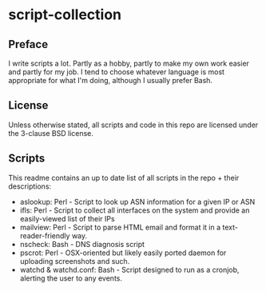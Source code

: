 script-collection
=================

Preface
-------

I write scripts a lot. Partly as a hobby, partly to make my own work easier and partly for my job.
I tend to choose whatever language is most appropriate for what I'm doing, although I usually prefer Bash.

License
-------

Unless otherwise stated, all scripts and code in this repo are licensed under the 3-clause BSD license.

Scripts
-------

This readme contains an up to date list of all scripts in the repo + their descriptions:
- aslookup: Perl - Script to look up ASN information for a given IP or ASN
- ifls: Perl - Script to collect all interfaces on the system and provide an easily-viewed list of their IPs
- mailview: Perl - Script to parse HTML email and format it in a text-reader-friendly way.
- nscheck: Bash - DNS diagnosis script
- pscrot: Perl - OSX-oriented but likely easily ported daemon for uploading screenshots and such.
- watchd & watchd.conf: Bash - Script designed to run as a cronjob, alerting the user to any events.
